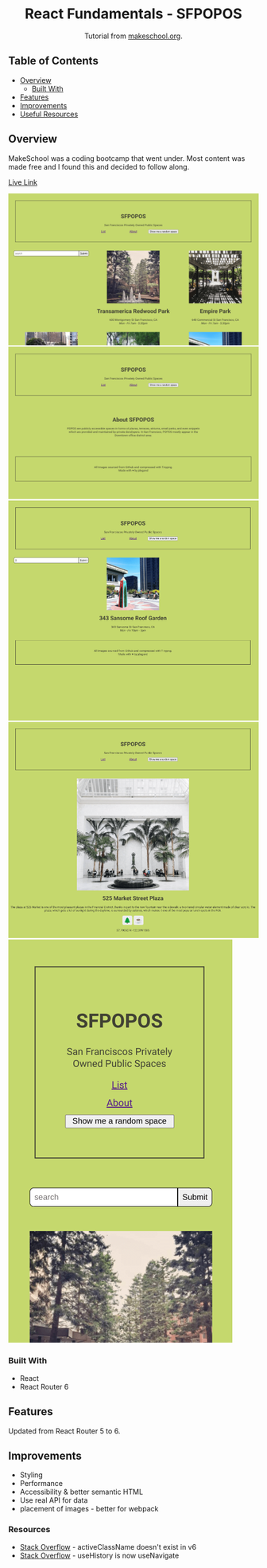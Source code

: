<h1 align="center">React Fundamentals - SFPOPOS</h1>

<div align="center">
   Tutorial from  <a href="https://makeschool.org/mediabook/oa/tutorials/react-fundamentals-vm0/setting-up-react/" target="_blank">makeschool.org</a>.
</div>

## Table of Contents

- [Overview](#overview)
  - [Built With](#built-with)
- [Features](#features)
- [Improvements](#improvements)
- [Useful Resources](#useful-resources)

## Overview

MakeSchool was a coding bootcamp that went under.  Most content was made free and I found this and decided to follow along.

[Live Link](https://jdegand.github.io/sfpopos/)

![](./sfpopos-homepage.png)
![](./sfpopos-about-page.png)
![](./sfpopos-search.png)
![](./sfpopos-detail-page.png)
![](./sfpopos-mobile.png)

### Built With

- React
- React Router 6

## Features

Updated from React Router 5 to 6.

## Improvements

- Styling
- Performance
- Accessibility & better semantic HTML
- Use real API for data
- placement of images - better for webpack

### Resources 

- [Stack Overflow](https://stackoverflow.com/questions/68362865/missing-isactive-prop-on-navlink-of-react-router-v6) - activeClassName doesn't exist in v6
- [Stack Overflow](https://stackoverflow.com/questions/63471931/using-history-with-react-router-dom-v6) - useHistory is now useNavigate
